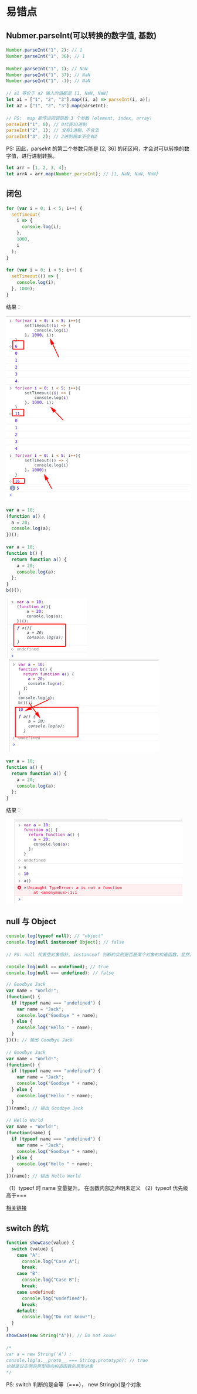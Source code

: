 # 易错点

## Nubmer.parseInt(可以转换的数字值, 基数)

```javascript
Number.parseInt("1", 2); // 1
Number.parseInt("1", 36); // 1

Number.parseInt("1", 1); // NaN
Number.parseInt("1", 37); // NaN
Number.parseInt("1", -1); // NaN

// a1 等价于 a2 输入的值都是 [1, NaN, NaN]
let a1 = ["1", "2", "3"].map((i, a) => parseInt(i, a));
let a2 = ["1", "2", "3"].map(parseInt);

// PS:  map 能传进回调函数 3 个参数 (element, index, array)
parseInt("1", 0); // 0代表10进制
parseInt("2", 1); // 没有1进制，不合法
parseInt("3", 2); // 2进制根本不会有3
```

PS: 因此，parseInt 的第二个参数只能是 [2, 36] 的闭区间，才会对可以转换的数字值，进行进制转换。

```javascript
let arr = [1, 2, 3, 4];
let arrA = arr.map(Number.parseInt); // [1, NaN, NaN, NaN]
```

## 闭包

```javascript
for (var i = 0; i < 5; i++) {
  setTimeout(
    i => {
      console.log(i);
    },
    1000,
    i
  );
}

for (var i = 0; i < 5; i++) {
  setTimeout(() => {
    console.log(i);
  }, 1000);
}
```

结果：

![闭包](./闭包1.png "setTimeout 的第三个参数 i ")

```javascript
var a = 10;
(function a() {
  a = 20;
  console.log(a);
})();

var a = 10;
function b() {
  return function a() {
    a = 20;
    console.log(a);
  };
}
b()();
```

![闭包](./闭包2.png " var 变量的提升 ")
![闭包](./闭包3.png " var 变量的提升 ")

```javascript
var a = 10;
function a() {
  return function a() {
    a = 20;
    console.log(a);
  };
}
```

结果：

![闭包](./闭包4.png " var 变量的提升 ")

## null 与 Object

```javascript
console.log(typeof null); // "object"
console.log(null instanceof Object); // false

// PS: null 代表空对象指针, instanceof 判断的实例是否是某个对象的构造函数，显然，null 没有构造函数的

console.log(null == undefined); // true
console.log(null === undefined); // false
```

```javascript
// Goodbye Jack
var name = "World!";
(function() {
  if (typeof name === "undefined") {
    var name = "Jack";
    console.log("Goodbye " + name);
  } else {
    console.log("Hello " + name);
  }
})(); // 输出 Goodbye Jack

// Goodbye Jack
var name = "World!";
(function() {
  if (typeof name === "undefined") {
    var name = "Jack";
    console.log("Goodbye " + name);
  } else {
    console.log("Hello " + name);
  }
})(name); // 输出 Goodbye Jack

// Hello World
var name = "World!";
(function(name) {
  if (typeof name === "undefined") {
    var name = "Jack";
    console.log("Goodbye " + name);
  } else {
    console.log("Hello " + name);
  }
})(name); // 输出 Hello World
```

（1）typeof 时 name 变量提升。 在函数内部之声明未定义
（2）typeof 优先级高于===

[相关链接](https://juejin.im/post/5b1f899fe51d4506c60e46ee "javascript的技巧")

## switch 的坑

```javascript
function showCase(value) {
  switch (value) {
    case "A":
      console.log("Case A");
      break;
    case "B":
      console.log("Case B");
      break;
    case undefined:
      console.log("undefined");
      break;
    default:
      console.log("Do not know!");
  }
}
showCase(new String("A")); // Do not know!

/*
var a = new String('A') ;
console.log(a.__proto__ === String.prototype); // true
也就是说实例的原型指向构造函数的原型对象
*/
```

PS: switch 判断的是全等（===）， new String(x)是个对象
